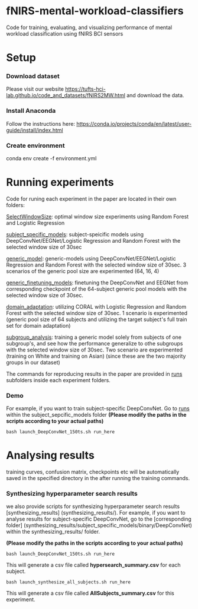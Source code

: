 # fNIRS-mental-workload-classifiers
Code for training, evaluating, and visualizing performance of mental workload classification using fNIRS BCI sensors

# Setup
### Download dataset
Please visit our website https://tufts-hci-lab.github.io/code_and_datasets/fNIRS2MW.html and download the data.

### Install Anaconda
Follow the instructions here: https://conda.io/projects/conda/en/latest/user-guide/install/index.html

### Create environment
conda env create -f environment.yml

# Running experiments
Code for runing each experiment in the paper are located in their own folders:

[SelectWindowSize](SelectWindowSize/): optimal window size experiments using Random Forest and Logistic Regression

[subject_specific_models](subject_specific_models/): subject-speicific models using DeepConvNet/EEGNet/Logistic Regression and Random Forest with the selected window size of 30sec

[generic_model](generic_models/): generic-models using DeepConvNet/EEGNet/Logistic Regression and Random Forest with the selected window size of 30sec. 3 scenarios of the generic pool size are experimented (64, 16, 4) 

[generic_finetuning_models](generic_finetuning_models/): finetuning the DeepConvNet and EEGNet from corresponding checkpoint of the 64-subject generic pool models with the selected window size of 30sec.

[domain_adaptation](domain_adaptation/): utilizing CORAL with Logistic Regression and Random Forest with the selected window size of 30sec. 1 scenario is experimented (generic pool size of 64 subjects and utilizing the target subject's full train set for domain adaptation) 

[subgroup_analysis](subgroup_analysis/): training a generic model solely from subjects of one subgroup's, and see how the performance generalize to othe subgroups with the selected window size of 30sec. Two scenario are experimented (training on White and training on Asian) (since these are the two majority groups in our dataset) 

The commands for reproducing results in the paper are provided in [runs](runs/) subfolders inside each experiment folders.

### Demo
For example, if you want to train subject-specific DeepConvNet. Go to [runs](subject_specific_models/runs/window_size150) within the subject_sepcific_models folder
**(Please modify the paths in the scripts according to your actual paths)**

```
bash launch_DeepConvNet_150ts.sh run_here
```


# Analysing results

training curves, confusion matrix, checkpoints etc will be automatically saved in the specified directory in the after running the training commands.  

### Synthesizing hyperparameter search results

we also provide scripts for synthesizing hyperparameter search results [synthesizing_results] (synthesizing_results/). For example, if you want to analyse results for subject-specific DeepConvNet, go to the [corresponding folder] (synthesizing_results/subject_specific_models/binary/DeepConvNet) within the synthesizing_results/ folder. 

**(Please modify the paths in the scripts according to your actual paths)**

```
bash launch_DeepConvNet_150ts.sh run_here
```
This will generate a csv file called **hypersearch_summary.csv** for each subject. 

```
bash launch_synthesize_all_subjects.sh run_here
```

This will generate a csv file called **AllSubjects_summary.csv** for this experiment.
